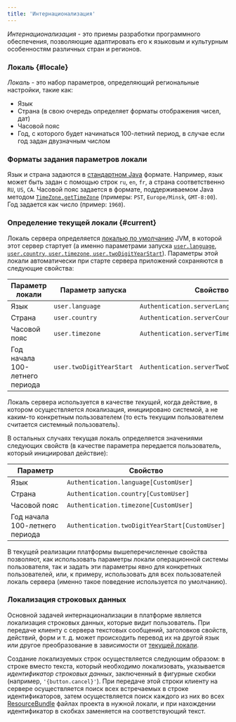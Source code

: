 ```yaml
---
title: 'Интернационализация'
---
```


*Интернационализация* - это приемы разработки программного обеспечения, позволяющие адаптировать его к языковым и культурным особенностям различных стран и регионов.

### Локаль  {#locale}

*Локаль* - это набор параметров, определяющий региональные настройки, такие как:

-   Язык
-   Страна (в свою очередь определяет форматы отображения чисел, дат)
-   Часовой пояс
-   Год, с которого будет начинаться 100-летний период, в случае если год задан двузначным числом

### Форматы задания параметров локали

Язык и страна задаются в [стандартном Java](https://docs.oracle.com/javase/tutorial/i18n/locale/create.html) формате. Например, язык может быть задан с помощью строк `ru`, `en`, `fr`, а страна соответственно `RU`, `US`, `CA`. Часовой пояс задается в формате, поддерживаемом Java методом [`TimeZone.getTimeZone`](https://docs.oracle.com/javase/8/docs/api/java/util/TimeZone.html#getTimeZone-java.lang.String-) (примеры: `PST`, `Europe/Minsk`, `GMT-8:00`).  Год задается как число (пример: `1960`).

### Определение текущей локали {#current}

Локаль сервера определяется [локалью по умолчанию](http://www.oracle.com/us/technologies/java/locale-140624.html) JVM, в которой этот сервер стартует (а именно параметрами запуска [`user.language`, `user.country`, `user.timezone`, `user.twoDigitYearStart`](Launch_parameters.md#locale)). Параметры этой локали автоматически при старте сервера приложений сохраняются в следующие свойства:

| Параметр локали                | Параметр запуска         | Свойство                                   |
| ------------------------------ | ------------------------ | ------------------------------------------ |
| Язык                           | `user.language`          | `Authentication.serverLanguage[]`          |
| Страна                         | `user.country`           | `Authentication.serverCountry[]`           |
| Часовой пояс                   | `user.timezone`          | `Authentication.serverTimezone[]`          |
| Год начала 100-летнего периода | `user.twoDigitYearStart` | `Authentication.serverTwoDigitYearStart[]` |

Локаль сервера используется в качестве *текущей*, когда действие, в котором осуществляется локализация, инициировано системой, а не каким-то конкретным пользователем (то есть текущим пользователем считается системный пользователь).

В остальных случаях текущая локаль определяется значениями следующих свойств (в качестве параметра передается пользователь, который инициировал действие):

| Параметр                       | Свойство                                       |
| ------------------------------ | ---------------------------------------------- |
| Язык                           | `Authentication.language[CustomUser]`          |
| Страна                         | `Authentication.country[CustomUser]`           |
| Часовой пояс                   | `Authentication.timezone[CustomUser]`          |
| Год начала 100-летнего периода | `Authentication.twoDigitYearStart[CustomUser]` |

В текущей реализации платформы вышеперечисленные свойства позволяют, как использовать параметры локали операционной системы пользователя, так и задать эти параметры явно для конкретных пользователей, или, к примеру, использовать для всех пользователей локаль сервера (именно такое поведение используется по умолчанию).

### Локализация строковых данных

Основной задачей интернационализации в платформе является локализация строковых данных, которые видит пользователь. При передаче клиенту с сервера текстовых сообщений, заголовков свойств, действий, форм и т. д. может происходить перевод их на другой язык или другое преобразование в зависимости от [текущей локали](#current).

Создание локализуемых строк осуществляется следующим образом: в строке вместо текста, который необходимо локализовать, указывается *идентификатор строковых данных*, заключенный в фигурные скобки (например, `'{button.cancel}'`). При передаче этой строки клиенту на сервере осуществляется поиск всех встречаемых в строке идентификаторов, затем осуществляется поиск каждого из них во всех [ResourceBundle](https://en.wikipedia.org/wiki/Java_resource_bundle) файлах проекта в нужной локали, и при нахождении идентификатор в скобках заменяется на соответствующий текст.
